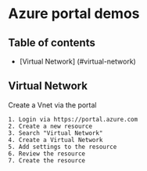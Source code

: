 # Azure portal demos

## Table of contents
* [Virtual Network] (#virtual-network)

## Virtual Network
Create a Vnet via the portal

```
1. Login via https://portal.azure.com
2. Create a new resource
3. Search "Virtual Network"
4. Create a Virtual Network 
5. Add settings to the resource 
6. Review the resource
7. Create the resource
```
